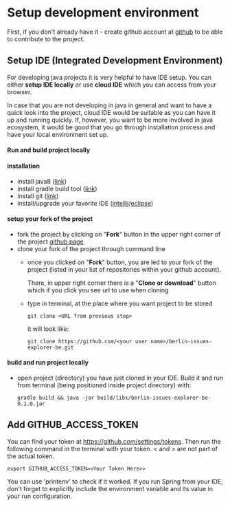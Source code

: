 
# Setup development environment

First, if you don't already have it - create github account at [github](https://github.com) to be able to contribute to the project.

## Setup IDE (Integrated Development Environment)
  
For developing java projects it is very helpful to have IDE setup. You can either **setup IDE locally** or use **cloud IDE** which you can access from your browser. 

In case that you are not developing in java in general and want to have a quick look into the project, cloud IDE would be suitable as you can have it up and running quickly.
If, however, you want to be more involved in java ecosystem, it would be good that you go through installation process and have your local environment set up.

#### Run and build project locally

#### installation 

  * install java8 ([link](https://docs.oracle.com/javase/8/docs/technotes/guides/install/install_overview.html))
  * install gradle build tool ([link](https://gradle.org/install/))
  * install git ([link](https://git-scm.com/book/en/v2/Getting-Started-Installing-Git))
  * install/upgrade your favorite IDE ([intellij](https://www.jetbrains.com/help/idea/installing-and-launching.html)/[eclipse](http://www.eclipse.org/downloads/))
  
#### setup your fork of the project   
  * fork the project by clicking on "**Fork**" button in the upper right corner of the project [github page](https://github.com/WomenWhoCode/berlin-issues-explorer-be)
  * clone your fork of the project through command line 
    * once you clicked on "**Fork**" button, you are led to your fork of the project (listed in your list of repositories within your github account). 
    
      There, in upper right corner there is a "**Clone or download**" button which if you click you see url to use when cloning
    * type in terminal, at the place where you want project to be stored 
    
      `git clone <URL from previous step>` 
    
      it will look like:
    
      `git clone https://github.com/<your user name>/berlin-issues-explorer-be.git`

#### build and run project locally   
  * open project (directory) you have just cloned in your IDE. Build it and run from terminal (being positioned inside project directory) with:  
  
    `gradle build && java -jar build/libs/berlin-issues-explorer-be-0.1.0.jar`


## Add  GITHUB_ACCESS_TOKEN

You can find your token at https://github.com/settings/tokens. Then run the following command in the terminal with your token. < and > are not part of the actual token.

    export GITHUB_ACCESS_TOKEN=<Your Token Here>>

You can use 'printenv' to check if it worked. If you run Spring from your IDE, don't forget to explicitly include the environment variable and its value in your run configuration.
